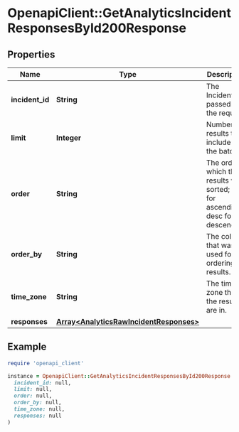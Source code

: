 # OpenapiClient::GetAnalyticsIncidentResponsesById200Response

## Properties

| Name | Type | Description | Notes |
| ---- | ---- | ----------- | ----- |
| **incident_id** | **String** | The Incident ID passed into the request. | [optional] |
| **limit** | **Integer** | Number of results to include in the batch. | [optional] |
| **order** | **String** | The order in which the results were sorted; asc for ascending, desc for descending. | [optional] |
| **order_by** | **String** | The column that was used for ordering the results. | [optional] |
| **time_zone** | **String** | The time zone that the results are in. | [optional] |
| **responses** | [**Array&lt;AnalyticsRawIncidentResponses&gt;**](AnalyticsRawIncidentResponses.md) |  | [optional] |

## Example

```ruby
require 'openapi_client'

instance = OpenapiClient::GetAnalyticsIncidentResponsesById200Response.new(
  incident_id: null,
  limit: null,
  order: null,
  order_by: null,
  time_zone: null,
  responses: null
)
```

